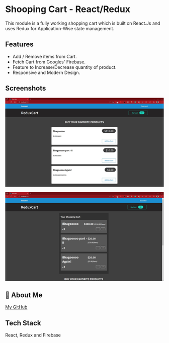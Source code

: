 
# Shooping Cart - React/Redux

This module is a fully working shopping cart which is built on React.Js and uses Redux for Application-Wise state management.


## Features

- Add / Remove items from Cart.
- Fetch Cart from Googles' Firebase.
- Feature to Increase/Decrease quantity of product.
- Responsive and Modern Design.


## Screenshots

![App Screenshot](https://github.com/KhushaalSajnani/React-Redux-ShoppingCart/blob/master/Screenshots/1.jpg)

![App Screenshot](https://github.com/KhushaalSajnani/React-Redux-ShoppingCart/blob/master/Screenshots/2.jpg)

## 🚀 About Me
[My GitHub](https://github.com/KhushaalSajnani/)


## Tech Stack

React, Redux and Firebase

